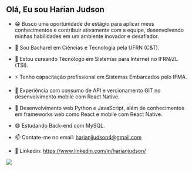## Olá, Eu sou Harian Judson

- 😁 Busco uma oportunidade de estágio para aplicar meus conhecimentos e contribuir ativamente com a equipe, desenvolvendo minhas habilidades em um ambiente inovador e desafiador.
- 🔭 Sou Bacharel em Ciências e Tecnologia pela UFRN (C&T).
- 🌱 Estou cursando Técnologo em Sistemas para Internet no IFRN/ZL (TSI).
- ⚡ Tenho capacitação profissional em Sistemas Embarcados pelo IFMA.
- 💬 Experiência com consumo de API e vercionamento GIT no desenvolvimento mobile com React Native.
- 📖 Desenvolvimento web Python e JavaScript, além de conhecimentos em frameworks web como React e mobile com React Native.
- 😄 Estudando Back-end com MySQL.
  
- 📫 Contate-me no email: harianjjudson4@gmail.com
- 📩 Linkedin: https://www.linkedin.com/in/harianjudson/
  
<picture>
  <source
    srcset="https://github-readme-stats.vercel.app/api?username=harianjj&show_icons=true&theme=dark"
    media="(prefers-color-scheme: dark)"
  />
  <source
    srcset="https://github-readme-stats.vercel.app/api?username=harianjj&show_icons=true"
    media="(prefers-color-scheme: light), (prefers-color-scheme: no-preference)"
  />
  <img src="https://github-readme-stats.vercel.app/api?username=harianjj&show_icons=true" />
